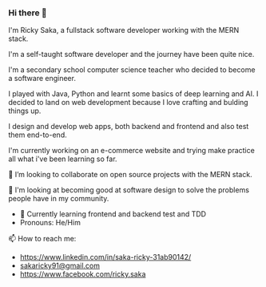 ### Hi there 👋 
I'm Ricky Saka, a fullstack software developer working with the MERN stack.
<!--
**SakaRicky/SakaRicky** is a ✨ _special_ ✨ repository because its `README.md` (this file) appears on your GitHub profile.

Here are some ideas to get you started:

- 🔭 I’m currently working on an e-commerce web app using the MERN stack
- 🌱 I’m currently learning test driven development 
- 👯 I’m looking to collaborate on open source projects with the MERN stack
- 🤔 I’m looking for help with designing web apps from scratch
- 💬 Ask me about my journey as a self taught
- 📫 How to reach me: https://www.linkedin.com/in/saka-ricky-31ab90142/
- sakaricky91@gmail.com
- https://www.facebook.com/ricky.saka
-->
I'm a self-taught software developer and the journey have been quite nice. 

I'm a secondary school computer science teacher who decided to become a software engineer.

I played with Java, Python and learnt some basics of deep learning and AI. I decided to land on web development because I love crafting and bulding things up.

I design and develop web apps, both backend and frontend and also test them end-to-end. 

I'm currently working on an e-commerce website and trying make practice all what i've been learning so far.

👯 I’m looking to collaborate on open source projects with the MERN stack.

🤔 I'm looking at becoming good at software design to solve the problems people have in my community.

- 🌱 Currently learning frontend and backend test and TDD
- Pronouns: He/Him


📫 How to reach me: 
- https://www.linkedin.com/in/saka-ricky-31ab90142/
- sakaricky91@gmail.com
- https://www.facebook.com/ricky.saka
